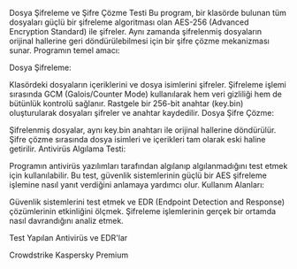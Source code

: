 Dosya Şifreleme ve Şifre Çözme Testi
Bu program, bir klasörde bulunan tüm dosyaları güçlü bir şifreleme algoritması olan AES-256 (Advanced Encryption Standard) ile şifreler. Aynı zamanda şifrelenmiş dosyaların orijinal hallerine geri döndürülebilmesi için bir şifre çözme mekanizması sunar. Programın temel amacı:

Dosya Şifreleme:

Klasördeki dosyaların içeriklerini ve dosya isimlerini şifreler.
Şifreleme işlemi sırasında GCM (Galois/Counter Mode) kullanılarak hem veri gizliliği hem de bütünlük kontrolü sağlanır.
Rastgele bir 256-bit anahtar (key.bin) oluşturularak dosyaları şifreler ve anahtar kaydedilir.
Dosya Şifre Çözme:

Şifrelenmiş dosyalar, aynı key.bin anahtarı ile orijinal hallerine döndürülür.
Şifre çözme sırasında dosya isimleri ve içerikleri tam olarak eski haline getirilir.
Antivirüs Algılama Testi:

Programın antivirüs yazılımları tarafından algılanıp algılanmadığını test etmek için kullanılabilir.
Bu test, güvenlik sistemlerinin güçlü bir AES şifreleme işlemine nasıl yanıt verdiğini anlamaya yardımcı olur.
Kullanım Alanları:

Güvenlik sistemlerini test etmek ve EDR (Endpoint Detection and Response) çözümlerinin etkinliğini ölçmek.
Şifreleme işlemlerinin gerçek bir ortamda nasıl davrandığını analiz etmek.

Test Yapılan Antivirüs ve EDR'lar

Crowdstrike
Kaspersky Premium
